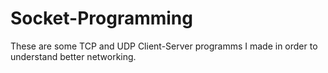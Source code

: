 # Socket-Programming
These are some TCP and UDP Client-Server programms I made in order to understand better networking.
